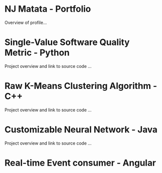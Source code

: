 # NJ Matata - Portfolio
Overview of profile...

# Single-Value Software Quality Metric - Python
Project overview and link to source code ... 
# Raw K-Means Clustering Algorithm - C++
Project overview and link to source code ...
# Customizable Neural Network - Java
Project overview and link to source code ...
# Real-time Event consumer - Angular
